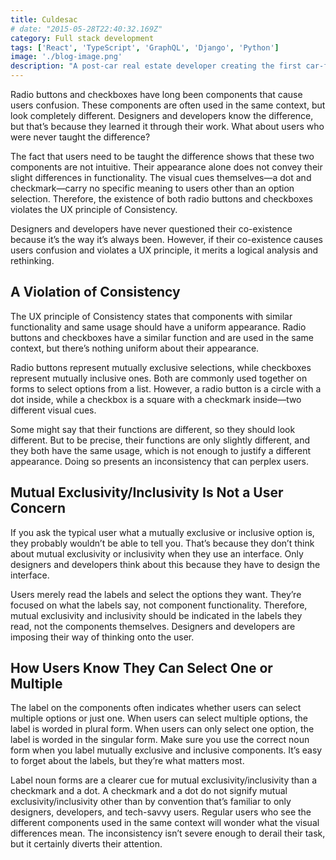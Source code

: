 ```yaml
---
title: Culdesac
# date: "2015-05-28T22:40:32.169Z"
category: Full stack development
tags: ['React', 'TypeScript', 'GraphQL', 'Django', 'Python']
image: './blog-image.png'
description: "A post-car real estate developer creating the first car-free neighborhood built from scratch in the US."
---
```


Radio buttons and checkboxes have long been components that cause users confusion. These components are often used in the same context, but look completely different. Designers and developers know the difference, but that’s because they learned it through their work. What about users who were never taught the difference?

The fact that users need to be taught the difference shows that these two components are not intuitive. Their appearance alone does not convey their slight differences in functionality. The visual cues themselves—a dot and checkmark—carry no specific meaning to users other than an option selection. Therefore, the existence of both radio buttons and checkboxes violates the UX principle of Consistency.

Designers and developers have never questioned their co-existence because it’s the way it’s always been. However, if their co-existence causes users confusion and violates a UX principle, it merits a logical analysis and rethinking.

A Violation of Consistency
--------------------------

The UX principle of Consistency states that components with similar functionality and same usage should have a uniform appearance. Radio buttons and checkboxes have a similar function and are used in the same context, but there’s nothing uniform about their appearance.

Radio buttons represent mutually exclusive selections, while checkboxes represent mutually inclusive ones. Both are commonly used together on forms to select options from a list. However, a radio button is a circle with a dot inside, while a checkbox is a square with a checkmark inside—two different visual cues.

Some might say that their functions are different, so they should look different. But to be precise, their functions are only slightly different, and they both have the same usage, which is not enough to justify a different appearance. Doing so presents an inconsistency that can perplex users.

Mutual Exclusivity/Inclusivity Is Not a User Concern
----------------------------------------------------

If you ask the typical user what a mutually exclusive or inclusive option is, they probably wouldn’t be able to tell you. That’s because they don’t think about mutual exclusivity or inclusivity when they use an interface. Only designers and developers think about this because they have to design the interface.

Users merely read the labels and select the options they want. They’re focused on what the labels say, not component functionality. Therefore, mutual exclusivity and inclusivity should be indicated in the labels they read, not the components themselves. Designers and developers are imposing their way of thinking onto the user.

How Users Know They Can Select One or Multiple
----------------------------------------------

The label on the components often indicates whether users can select multiple options or just one. When users can select multiple options, the label is worded in plural form. When users can only select one option, the label is worded in the singular form. Make sure you use the correct noun form when you label mutually exclusive and inclusive components. It’s easy to forget about the labels, but they’re what matters most.

Label noun forms are a clearer cue for mutual exclusivity/inclusivity than a checkmark and a dot. A checkmark and a dot do not signify mutual exclusivity/inclusivity other than by convention that’s familiar to only designers, developers, and tech-savvy users. Regular users who see the different components used in the same context will wonder what the visual differences mean. The inconsistency isn’t severe enough to derail their task, but it certainly diverts their attention.


